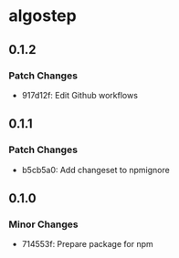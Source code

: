 # algostep

## 0.1.2

### Patch Changes

- 917d12f: Edit Github workflows

## 0.1.1

### Patch Changes

- b5cb5a0: Add changeset to npmignore

## 0.1.0

### Minor Changes

- 714553f: Prepare package for npm
